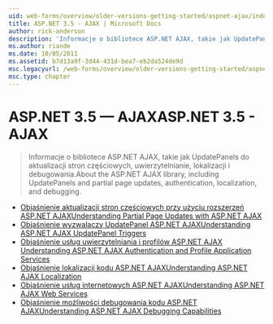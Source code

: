 ```yaml
---
uid: web-forms/overview/older-versions-getting-started/aspnet-ajax/index
title: ASP.NET 3.5 - AJAX | Microsoft Docs
author: rick-anderson
description: 'Informacje o bibliotece ASP.NET AJAX, takie jak UpdatePanels do aktualizacji stron częściowych, uwierzytelnianie, lokalizacji i debugowania.'
ms.author: riande
ms.date: 10/05/2011
ms.assetid: b7d13a9f-3d44-431d-bea7-eb2da524de9d
msc.legacyurl: /web-forms/overview/older-versions-getting-started/aspnet-ajax
msc.type: chapter
---
```

<a name="aspnet-35---ajax"></a><span data-ttu-id="e0e14-103">ASP.NET 3.5 — AJAX</span><span class="sxs-lookup"><span data-stu-id="e0e14-103">ASP.NET 3.5 - AJAX</span></span>
====================
> <span data-ttu-id="e0e14-104">Informacje o bibliotece ASP.NET AJAX, takie jak UpdatePanels do aktualizacji stron częściowych, uwierzytelnianie, lokalizacji i debugowania.</span><span class="sxs-lookup"><span data-stu-id="e0e14-104">About the ASP.NET AJAX library, including UpdatePanels and partial page updates, authentication, localization, and debugging.</span></span>


- [<span data-ttu-id="e0e14-105">Objaśnienie aktualizacji stron częściowych przy użyciu rozszerzeń ASP.NET AJAX</span><span class="sxs-lookup"><span data-stu-id="e0e14-105">Understanding Partial Page Updates with ASP.NET AJAX</span></span>](understanding-partial-page-updates-with-asp-net-ajax.md)
- [<span data-ttu-id="e0e14-106">Objaśnienie wyzwalaczy UpdatePanel ASP.NET AJAX</span><span class="sxs-lookup"><span data-stu-id="e0e14-106">Understanding ASP.NET AJAX UpdatePanel Triggers</span></span>](understanding-asp-net-ajax-updatepanel-triggers.md)
- [<span data-ttu-id="e0e14-107">Objaśnienie usług uwierzytelniania i profilów ASP.NET AJAX </span><span class="sxs-lookup"><span data-stu-id="e0e14-107">Understanding ASP.NET AJAX Authentication and Profile Application Services</span></span>](understanding-asp-net-ajax-authentication-and-profile-application-services.md)
- [<span data-ttu-id="e0e14-108">Objaśnienie lokalizacji kodu ASP.NET AJAX</span><span class="sxs-lookup"><span data-stu-id="e0e14-108">Understanding ASP.NET AJAX Localization</span></span>](understanding-asp-net-ajax-localization.md)
- [<span data-ttu-id="e0e14-109">Objaśnienie usług internetowych ASP.NET AJAX</span><span class="sxs-lookup"><span data-stu-id="e0e14-109">Understanding ASP.NET AJAX Web Services</span></span>](understanding-asp-net-ajax-web-services.md)
- [<span data-ttu-id="e0e14-110">Objaśnienie możliwości debugowania kodu ASP.NET AJAX</span><span class="sxs-lookup"><span data-stu-id="e0e14-110">Understanding ASP.NET AJAX Debugging Capabilities</span></span>](understanding-asp-net-ajax-debugging-capabilities.md)
